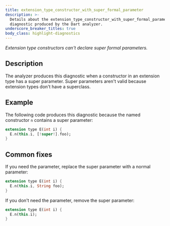 ```yaml
---
title: extension_type_constructor_with_super_formal_parameter
description: >-
  Details about the extension_type_constructor_with_super_formal_parameter
  diagnostic produced by the Dart analyzer.
underscore_breaker_titles: true
body_class: highlight-diagnostics
---
```


_Extension type constructors can't declare super formal parameters._

## Description

The analyzer produces this diagnostic when a constructor in an extension
type has a super parameter. Super parameters aren't valid because
extension types don't have a superclass.

## Example

The following code produces this diagnostic because the named constructor
`n` contains a super parameter:

```dart
extension type E(int i) {
  E.n(this.i, [!super!].foo);
}
```

## Common fixes

If you need the parameter, replace the super parameter with a normal
parameter:

```dart
extension type E(int i) {
  E.n(this.i, String foo);
}
```

If you don't need the parameter, remove the super parameter:

```dart
extension type E(int i) {
  E.n(this.i);
}
```
